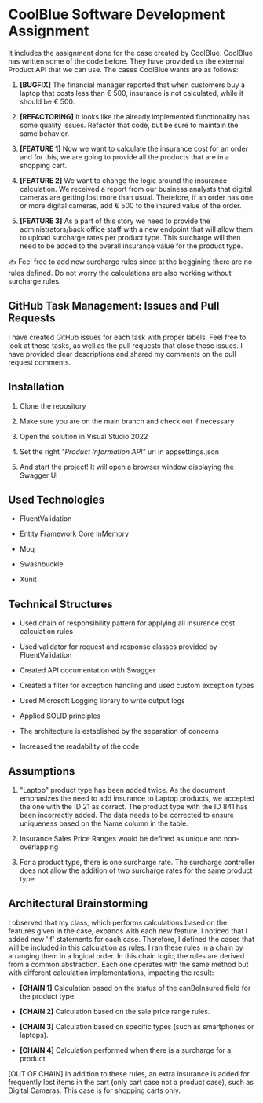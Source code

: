 
# CoolBlue Software Development Assignment

  

It includes the assignment done for the case created by CoolBlue. CoolBlue has written some of the code before. They have provided us the external Product API that we can use. The cases CoolBlue wants are as follows:

1.  **[BUGFIX]** The financial manager reported that when customers buy a laptop that costs less than € 500, insurance is not calculated, while it should be € 500.

2.  **[REFACTORING]** It looks like the already implemented functionality has some quality issues. Refactor that code, but be sure to maintain the same behavior.

3.  **[FEATURE 1]** Now we want to calculate the insurance cost for an order and for this, we are going to provide all the products that are in a shopping cart.

4.  **[FEATURE 2]** We want to change the logic around the insurance calculation. We received a report from our business analysts that digital cameras are getting lost more than usual. Therefore, if an order has one or more digital cameras, add € 500 to the insured value of the order.

5.  **[FEATURE 3]** As a part of this story we need to provide the administrators/back office staff with a new endpoint that will allow them to upload surcharge rates per product type. This surcharge will then need to be added to the overall insurance value for the product type.

:writing_hand: Feel free to add new surcharge rules since at the beggining there are no rules defined. Do not worry the calculations are also working without surcharge rules.

##  GitHub Task Management: Issues and Pull Requests
  I have created GitHub issues for each task with proper labels. Feel free to look at those tasks, as well as the pull requests that close those issues. I have provided clear descriptions and shared my comments on the pull request comments.
  

## Installation

1. Clone the repository

2. Make sure you are on the main branch and check out if necessary

3. Open the solution in Visual Studio 2022

4. Set the right *"Product Information API"* url in appsettings.json

5. And start the project! It will open a browser window displaying the Swagger UI
  
## Used Technologies

- FluentValidation

- Entity Framework Core InMemory

- Moq

- Swashbuckle

- Xunit

  
  

## Technical Structures

- Used chain of responsibility pattern for applying all insurence cost calculation rules

- Used validator for request and response classes provided by FluentValidation

- Created API documentation with Swagger

- Created a filter for exception handling and used custom exception types

- Used Microsoft Logging library to write output logs

- Applied SOLID principles

- The architecture is established by the separation of concerns

- Increased the readability of the code

  
  

## Assumptions

1. "Laptop" product type has been added twice. As the document emphasizes the need to add insurance to Laptop products, we accepted the one with the ID 21 as correct. The product type with the ID 841 has been incorrectly added. The data needs to be corrected to ensure uniqueness based on the Name column in the table.

2. Insurance Sales Price Ranges would be defined as unique and non-overlapping

3. For a product type, there is one surcharge rate. The surcharge controller does not allow the addition of two surcharge rates for the same product type

  
  

## Architectural Brainstorming

I observed that my class, which performs calculations based on the features given in the case, expands with each new feature. I noticed that I added new 'if' statements for each case. Therefore, I defined the cases that will be included in this calculation as rules. I ran these rules in a chain by arranging them in a logical order. In this chain logic, the rules are derived from a common abstraction. Each one operates with the same method but with different calculation implementations, impacting the result:

  

-  **[CHAIN 1]** Calculation based on the status of the canBeInsured field for the product type.

-  **[CHAIN 2]** Calculation based on the sale price range rules.

-  **[CHAIN 3]** Calculation based on specific types (such as smartphones or laptops).

-  **[CHAIN 4]** Calculation performed when there is a surcharge for a product.

  

[OUT OF CHAIN] In addition to these rules, an extra insurance is added for frequently lost items in the cart (only cart case not a product case), such as Digital Cameras. This case is for shopping carts only.